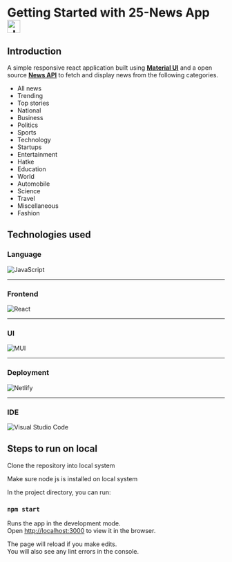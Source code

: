 # Getting Started with 25-News App <img src="./build/favicon.ico" alt="drawing" width="30px" height="30px"/>

## Introduction

A simple responsive react application built using [**Material UI**](https://mui.com/) and a open source [**News API**](https://github.com/sumitkolhe/inshorts-api#-inshorts-news-api-v2) to fetch and display news from the following categories.

- All news
- Trending
- Top stories
- National
- Business
- Politics
- Sports
- Technology
- Startups
- Entertainment
- Hatke
- Education
- World
- Automobile
- Science
- Travel
- Miscellaneous
- Fashion

## Technologies used

### Language

![JavaScript](https://img.shields.io/badge/javascript-%23323330.svg?style=for-the-badge&logo=javascript&logoColor=%23F7DF1E)

---

### Frontend

![React](https://img.shields.io/badge/react-%2320232a.svg?style=for-the-badge&logo=react&logoColor=%2361DAFB)

---

### UI

![MUI](https://img.shields.io/badge/MUI-%230081CB.svg?style=for-the-badge&logo=mui&logoColor=white)

---

### Deployment

![Netlify](https://img.shields.io/badge/netlify-%23000000.svg?style=for-the-badge&logo=netlify&logoColor=#00C7B7)

---

### IDE

![Visual Studio Code](https://img.shields.io/badge/Visual%20Studio%20Code-0078d7.svg?style=for-the-badge&logo=visual-studio-code&logoColor=white)

## Steps to run on local

Clone the repository into local system

Make sure node js is installed on local system

In the project directory, you can run:
### `npm start`

Runs the app in the development mode.\
Open [http://localhost:3000](http://localhost:3000) to view it in the browser.

The page will reload if you make edits.\
You will also see any lint errors in the console.

